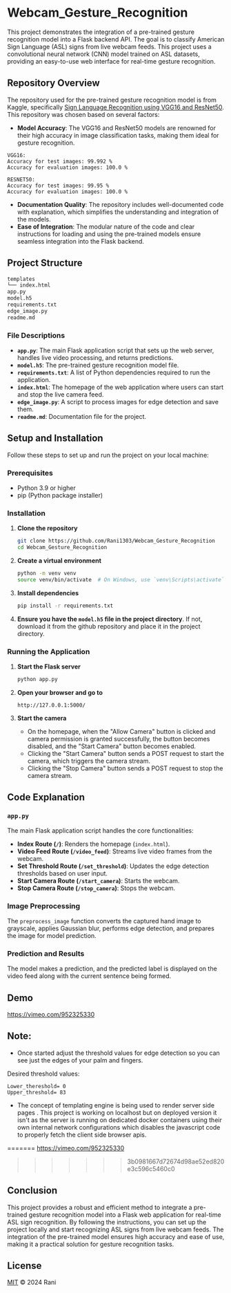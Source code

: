 # Webcam_Gesture_Recognition

This project demonstrates the integration of a pre-trained gesture recognition model into a Flask backend API. The goal is to classify American Sign Language (ASL) signs from live webcam feeds. This project uses a convolutional neural network (CNN) model trained on ASL datasets, providing an easy-to-use web interface for real-time gesture recognition.

## Repository Overview

The repository used for the pre-trained gesture recognition model is from Kaggle, specifically [Sign Language Recognition using VGG16 and ResNet50](https://www.kaggle.com/code/rahulmakwana/sign-language-recognition-vgg16-resnet50). This repository was chosen based on several factors:

- **Model Accuracy**: The VGG16 and ResNet50 models are renowned for their high accuracy in image classification tasks, making them ideal for gesture recognition.

```
VGG16:
Accuracy for test images: 99.992 %
Accuracy for evaluation images: 100.0 %

RESNET50:
Accuracy for test images: 99.95 %
Accuracy for evaluation images: 100.0 %

```

- **Documentation Quality**: The repository includes well-documented code with explanation, which simplifies the understanding and integration of the models.
- **Ease of Integration**: The modular nature of the code and clear instructions for loading and using the pre-trained models ensure seamless integration into the Flask backend.

## Project Structure

```bash
templates
└── index.html
app.py
model.h5
requirements.txt
edge_image.py
readme.md
```


### File Descriptions

- **`app.py`**: The main Flask application script that sets up the web server, handles live video processing, and returns predictions.
- **`model.h5`**: The pre-trained gesture recognition model file.
- **`requirements.txt`**: A list of Python dependencies required to run the application.
- **`index.html`**: The homepage of the web application where users can start and stop the live camera feed.
- **`edge_image.py`**: A script to process images for edge detection and save them.
- **`readme.md`**: Documentation file for the project.

## Setup and Installation

Follow these steps to set up and run the project on your local machine:

### Prerequisites

- Python 3.9 or higher
- pip (Python package installer)

### Installation

1. **Clone the repository**

    ```bash
    git clone https://github.com/Rani1303/Webcam_Gesture_Recognition
    cd Webcam_Gesture_Recognition
    ```

2. **Create a virtual environment**

    ```bash
    python -m venv venv
    source venv/bin/activate  # On Windows, use `venv\Scripts\activate`
    ```

3. **Install dependencies**

    ```bash
    pip install -r requirements.txt
    ```

4. **Ensure you have the `model.h5` file in the project directory**. If not, download it from the github repository and place it in the project directory.

### Running the Application

1. **Start the Flask server**

    ```bash
    python app.py
    ```

2. **Open your browser and go to**

    ```
    http://127.0.0.1:5000/
    ```

3. **Start the camera**

    - On the homepage, when the "Allow Camera" button is clicked and camera permission is granted successfully, the button becomes disabled, and the "Start Camera" button becomes enabled.
    - Clicking the "Start Camera" button sends a POST request to start the camera, which triggers the camera stream.
    - Clicking the "Stop Camera" button sends a POST request to stop the camera stream.

## Code Explanation

### `app.py`

The main Flask application script handles the core functionalities:

- **Index Route (`/`)**: Renders the homepage (`index.html`).
- **Video Feed Route (`/video_feed`)**: Streams live video frames from the webcam.
- **Set Threshold Route (`/set_threshold`)**: Updates the edge detection thresholds based on user input.
- **Start Camera Route (`/start_camera`)**: Starts the webcam.
- **Stop Camera Route (`/stop_camera`)**: Stops the webcam.

### Image Preprocessing

The `preprocess_image` function converts the captured hand image to grayscale, applies Gaussian blur, performs edge detection, and prepares the image for model prediction.

### Prediction and Results

The model makes a prediction, and the predicted label is displayed on the video feed along with the current sentence being formed.

## Demo

https://vimeo.com/952325330

## Note:

 - Once started adjust the threshold values for edge detection so you can see just the edges of your palm and fingers.

 Desired threshold values:

```
Lower_thereshold= 0
Upper_threshold= 83

```
 - The concept of templating engine is being used to render server side pages . This project is working on localhost but on deployed version it isn't as the server is running on dedicated docker containers using their own internal network configurations which disables the javascript code to properly fetch the client side browser apis.

=======
https://vimeo.com/952325330
>>>>>>> 3b0981667d72674d98ae52ed820e3c596c5460c0

## Conclusion

This project provides a robust and efficient method to integrate a pre-trained gesture recognition model into a Flask web application for real-time ASL sign recognition. By following the instructions, you can set up the project locally and start recognizing ASL signs from live webcam feeds. The integration of the pre-trained model ensures high accuracy and ease of use, making it a practical solution for gesture recognition tasks.

## License

[MIT](LICENSE) © 2024 Rani
